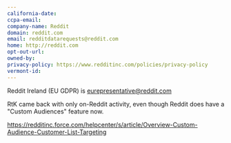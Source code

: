 ```yaml
---
california-date: 
ccpa-email: 
company-name: Reddit
domain: reddit.com
email: redditdatarequests@reddit.com
home: http://reddit.com
opt-out-url: 
owned-by: 
privacy-policy: https://www.redditinc.com/policies/privacy-policy
vermont-id: 
---
```


Reddit Ireland (EU GDPR) is eurepresentative@reddit.com

RtK came back with only on-Reddit activity, even though Reddit does have a "Custom Audiences" feature now.

https://redditinc.force.com/helpcenter/s/article/Overview-Custom-Audience-Customer-List-Targeting

